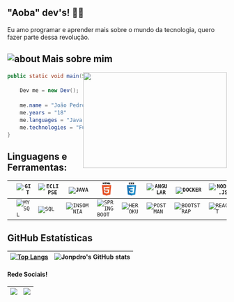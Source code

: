 ## "Aoba" dev's! 👋🏽

Eu amo programar e aprender mais sobre o mundo da tecnologia, quero fazer parte dessa revolução.

## <img width="45" alt="about" src="https://raw.github.com/elizarov/elizarov/master/about.png"> Mais sobre mim

<img align="right" height="220" width="330" src="https://i.pinimg.com/originals/08/00/a7/0800a7ee0d4d8b11a7ed297dd64fb488.gif" />

```java
public static void main(String args[]){

    Dev me = new Dev();

    me.name = "João Pedro da Cruz Gomes"
    me.years = "18"
    me.languages = "Java, C#, PHP, TypeScript, JavaScript, SCSS"
    me.technologies = "Fullstack Developer"
}
```


## **Linguagens e Ferramentas:**  
<code><img alt="VSCODE" height="30" title="VSCODE" src="https://raw.githubusercontent.com/github/explore/80688e429a7d4ef2fca1e82350fe8e3517d3494d/topics/visual-studio-code/visual-studio-code.png"></code>|<code><img alt="GIT" height="30" src="https://git-scm.com/images/logos/downloads/Git-Icon-1788C.png"></code>|<code><img alt="ECLIPSE" height="30" src="https://img.utdstc.com/icon/3c7/fcf/3c7fcf4930fa9402c22cee35e03fe9fcf9e8e47c9381d6b9e6922d71ee2e067a:200"></code>|<code><img alt="JAVA" height="30" src="https://image.flaticon.com/icons/png/512/226/226777.png"></code>|<code><img alt="HTML" height="30" src="https://raw.githubusercontent.com/github/explore/80688e429a7d4ef2fca1e82350fe8e3517d3494d/topics/html/html.png"></code>|<code><img alt="CSS" height="30" src="https://raw.githubusercontent.com/github/explore/80688e429a7d4ef2fca1e82350fe8e3517d3494d/topics/css/css.png"></code>|<code><img alt="ANGULAR" height="30" src="https://angular.io/assets/images/logos/angular/angular.svg"></code>|<code><img alt="DOCKER" height="30" src="https://www.docker.com/sites/default/files/d8/2019-07/Moby-logo.png"></code>|<code><img alt="NODE.JS" height="30" src="https://cdn.iconscout.com/icon/free/png-256/node-js-1174925.png"></code>|<code><img alt="JAVASCRIPT" height="30" src="https://cdn.iconscout.com/icon/free/png-256/javascript-2752148-2284965.png"></code>
|--|--|--|--|--|--|--|--|--|--|
<code><img alt="PHP" height="30" src="https://raw.githubusercontent.com/github/explore/80688e429a7d4ef2fca1e82350fe8e3517d3494d/topics/php/php.png"></code>|<code><img alt="MYSQL" height="30" src="https://styles.redditmedia.com/t5_2qm6k/styles/communityIcon_dhjr6guc03x51.png?width=256&s=3e825b7205c7f497d4695028e358d26ee359f84b"></code>|<code><img alt="SQL" height="30" src="https://static-00.iconduck.com/assets.00/sql-database-generic-icon-380x512-ez505zus.png"></code>|<code><img alt="INSOMNIA" height="30" src="https://user-images.githubusercontent.com/2575745/67964810-4d9a2980-fbd7-11e9-8cf7-661ded187ee6.png"></code>|<code><img alt="SPRING BOOT" height="30" src="https://camo.githubusercontent.com/4545b55c7771bbd175235c80b518dcbbf2f6ee0b984a51ad9363cba8cb70e67c/68747470733a2f2f7777772e766563746f726c6f676f2e7a6f6e652f6c6f676f732f737072696e67696f2f737072696e67696f2d69636f6e2e737667"></code>|<code><img alt="HEROKU" height="30" src="https://seeklogo.com/images/H/heroku-logo-B774A78667-seeklogo.com.png"></code>|<code><img alt="POSTMAN" height="30" src="https://symbols.getvecta.com/stencil_92/21_postman-icon.c79f00c910.svg"></code>|<code><img alt="BOOTSTRAP" height="30" src="https://camo.githubusercontent.com/bec2c92468d081617cb3145a8f3d8103e268bca400f6169c3a68dc66e05c971e/68747470733a2f2f76352e676574626f6f7473747261702e636f6d2f646f63732f352e302f6173736574732f6272616e642f626f6f7473747261702d6c6f676f2d736861646f772e706e67"></code>|<code><img alt="REACT" height="30" src="https://upload.wikimedia.org/wikipedia/commons/thumb/a/a7/React-icon.svg/1280px-React-icon.svg.png"></code>|<code><img alt="TYPESCRIPT" height="30" src="https://upload.wikimedia.org/wikipedia/commons/thumb/4/4c/Typescript_logo_2020.svg/512px-Typescript_logo_2020.svg.png"></code>

## **GitHub Estatísticas**
[![Top Langs](https://github-readme-stats.vercel.app/api/top-langs/?username=jonpdro&layout=compact&theme=midnight-purple&border_radius=30&custom_title=Linguagens)](https://github.com/anuraghazra/github-readme-stats)|![Jonpdro's GitHub stats](https://github-readme-stats.vercel.app/api?username=jonpdro&show_icons=true&theme=midnight-purple&border_radius=30&custom_title=Estatísticas)
|--|--|

#### Rede Sociais!
<a href="https://www.instagram.com/jonpdro/" target="_blank"><img src="https://img.shields.io/badge/-Instagram-%23E4405F?style=for-the-badge&logo=instagram&logoColor=white"></a>|<a href="https://www.linkedin.com/in/joaopdrocruz/" target="_blank"><img src="https://img.shields.io/badge/-LinkedIn-%230077B5?style=for-the-badge&logo=linkedin&logoColor=white"></a>
|--|--|
